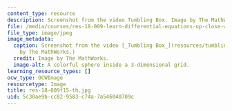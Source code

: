 ```yaml
---
content_type: resource
description: Screenshot from the video Tumbling Box. Image by The MathWorks.
file: /media/courses/res-18-009-learn-differential-equations-up-close-with-gilbert-strang-and-cleve-moler-fall-2015/5c30ae9bcc829583c74a7a546040709c_res-18-009f15-th.jpg
file_type: image/jpeg
image_metadata:
  caption: Screenshot from the video [_Tumbling Box_](resources/tumbling-box). (Image
    by The MathWorks.)
  credit: Image by The MathWorks.
  image-alt: A colorful sphere inside a 3-dimensional grid.
learning_resource_types: []
ocw_type: OCWImage
resourcetype: Image
title: res-18-009f15-th.jpg
uid: 5c30ae9b-cc82-9583-c74a-7a546040709c
---
```

